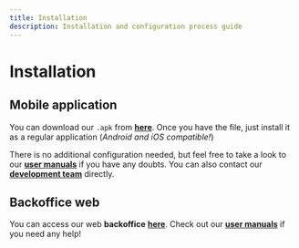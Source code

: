 ```yaml
---
title: Installation
description: Installation and configuration process guide
---
```


<!-- ##################################################################### -->

# Installation

## Mobile application

You can download our `.apk` from [**here**](https://github.com/SeedyFiuba-G8/mobile/releases/download/v1.0/SeedyFiuba-9488438c843647148495607fb1ca3dca-signed.apk). Once you have the file, just install it as a regular application (_Android and iOS compatible!_)

There is no additional configuration needed, but feel free to take a look to our [**user manuals**](manuals.html) if you have any doubts. You can also contact our [**development team**](project.html) directly.

## Backoffice web

You can access our web **backoffice** [**here**](https://sf-tdp2-webadmin.herokuapp.com/). Check out our [**user manuals**](manuals.html) if you need any help!

<!-- ##################################################################### -->
